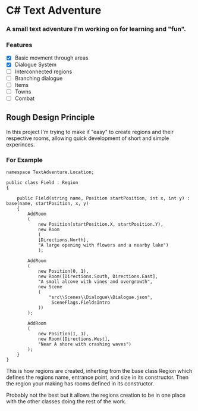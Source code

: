 # C# Text Adventure

### A small text adventure I'm working on for learning and "fun".

### Features

- [x] Basic movment through areas
- [x] Dialogue System
- [ ] Interconnected regions
- [ ] Branching dialogue
- [ ] Items
- [ ] Towns
- [ ] Combat

## Rough Design Principle

In this project I'm trying to make it "easy" to create regions and their respective rooms, allowing quick development of short and simple experinces.

### For Example

```
namespace TextAdventure.Location;

public class Field : Region
{

    public Field(string name, Position startPosition, int x, int y) : base(name, startPosition, x, y)
    {
        AddRoom
        (
            new Position(startPosition.X, startPosition.Y),
            new Room
            (
            [Directions.North],
            "A large opening with flowers and a nearby lake")
            );

        AddRoom
        (
            new Position(0, 1),
            new Room([Directions.South, Directions.East],
            "A small alcove with vines and overgrowth",
            new Scene
            (
                "src\\Scenes\\Dialogue\\Dialogue.json",
                 SceneFlags.FieldsIntro
            ))
        );

        AddRoom
        (
            new Position(1, 1),
            new Room([Directions.West],
            "Near A shore with crashing waves")
        );
    }
}
```

This is how regions are created, inherting from the base class Region which defines the regions name, entrance point, and size in its constructor. Then the region your making has rooms defined in its constructor.

 Probably not the best but it allows the regions creation to be in one place with the other classes doing the rest of the work.